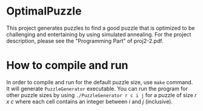 # OptimalPuzzle

This project generates puzzles to find a good puzzle that is optimized to be challenging and entertaining by using simulated annealing. For the project description, please see the "Programming Part" of proj2-2.pdf.

# How to compile and run

In order to compile and run for the default puzzle size, use `make` command. It will generate `PuzzleGenerator` executable. You can run the program for other puzzle sizes by using `./PuzzleGenerator r c i j` for a puzzle of size _r x c_ where each cell contains an integer between _i_ and _j_ (inclusive).
